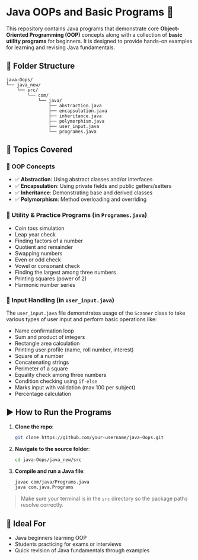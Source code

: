 # Java OOPs and Basic Programs 🚀

This repository contains Java programs that demonstrate core **Object-Oriented Programming (OOP)** concepts along with a collection of **basic utility programs** for beginners. It is designed to provide hands-on examples for learning and revising Java fundamentals.

## 📂 Folder Structure

```
java-Oops/
└── java_new/
    └── src/
        └── com/
            └── java/
                ├── abstraction.java
                ├── encapsulation.java
                ├── inheritance.java
                ├── polymorphism.java
                ├── user_input.java
                └── programes.java
```

## 📘 Topics Covered

### 🔹 OOP Concepts
- ✅ **Abstraction**: Using abstract classes and/or interfaces
- ✅ **Encapsulation**: Using private fields and public getters/setters
- ✅ **Inheritance**: Demonstrating base and derived classes
- ✅ **Polymorphism**: Method overloading and overriding

### 🔹 Utility & Practice Programs (in `Programes.java`)
- Coin toss simulation
- Leap year check
- Finding factors of a number
- Quotient and remainder
- Swapping numbers
- Even or odd check
- Vowel or consonant check
- Finding the largest among three numbers
- Printing squares (power of 2)
- Harmonic number series

### 🔹 Input Handling (in `user_input.java`)
The `user_input.java` file demonstrates usage of the `Scanner` class to take various types of user input and perform basic operations like:

- Name confirmation loop
- Sum and product of integers
- Rectangle area calculation
- Printing user profile (name, roll number, interest)
- Square of a number
- Concatenating strings
- Perimeter of a square
- Equality check among three numbers
- Condition checking using `if-else`
- Marks input with validation (max 100 per subject)
- Percentage calculation


## ▶️ How to Run the Programs

1. **Clone the repo**:
   ```bash
   git clone https://github.com/your-username/java-Oops.git
   ```

2. **Navigate to the source folder**:
   ```bash
   cd java-Oops/java_new/src
   ```

3. **Compile and run a Java file**:
   ```bash
   javac com/java/Programs.java
   java com.java.Programs
   ```

> Make sure your terminal is in the `src` directory so the package paths resolve correctly.

## 🧠 Ideal For

- Java beginners learning OOP
- Students practicing for exams or interviews
- Quick revision of Java fundamentals through examples

